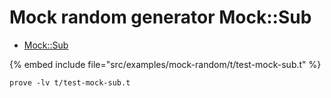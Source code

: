 # Mock random generator Mock::Sub


* [Mock::Sub](https://metacpan.org/pod/Mock::Sub)

{% embed include file="src/examples/mock-random/t/test-mock-sub.t" %}

```
prove -lv t/test-mock-sub.t
```


